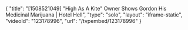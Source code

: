 {
    "title": "[1508521049] \"High As A Kite\" Owner Shows Gordon His Medicinal Marijuana | Hotel Hell",
    "type": "solo",
    "layout": "iframe-static",
    "videoId": "123178996",
    "url": "\/tvpembed\/123178996"
}